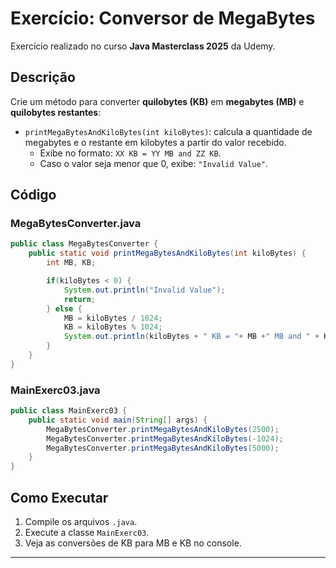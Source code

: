 # Exercício: Conversor de MegaBytes

Exercício realizado no curso **Java Masterclass 2025** da Udemy.

## Descrição

Crie um método para converter **quilobytes (KB)** em **megabytes (MB)** e **quilobytes restantes**:

- `printMegaBytesAndKiloBytes(int kiloBytes)`: calcula a quantidade de megabytes e o restante em kilobytes a partir do valor recebido.
    - Exibe no formato: `XX KB = YY MB and ZZ KB`.
    - Caso o valor seja menor que 0, exibe: `"Invalid Value"`.

## Código

### MegaBytesConverter.java
```java
public class MegaBytesConverter {
    public static void printMegaBytesAndKiloBytes(int kiloBytes) {
        int MB, KB;

        if(kiloBytes < 0) {
            System.out.println("Invalid Value");
            return;
        } else {
            MB = kiloBytes / 1024;
            KB = kiloBytes % 1024;
            System.out.println(kiloBytes + " KB = "+ MB +" MB and " + KB + " KB");
        }
    }
}
```

### MainExerc03.java
```java
public class MainExerc03 {
    public static void main(String[] args) {
        MegaBytesConverter.printMegaBytesAndKiloBytes(2500);
        MegaBytesConverter.printMegaBytesAndKiloBytes(-1024);
        MegaBytesConverter.printMegaBytesAndKiloBytes(5000);
    }
}
```

## Como Executar

1. Compile os arquivos `.java`.
2. Execute a classe `MainExerc03`.
3. Veja as conversões de KB para MB e KB no console.

---